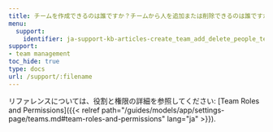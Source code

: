 ```yaml
---
title: チームを作成できるのは誰ですか？チームから人を追加または削除できるのは誰ですか？プロジェクトを削除できるのは誰ですか？
menu:
  support:
    identifier: ja-support-kb-articles-create_team_add_delete_people_team
support:
- team management
toc_hide: true
type: docs
url: /support/:filename
---
```


リファレンスについては、役割と権限の詳細を参照してください: [Team Roles and Permissions]({{< relref path="/guides/models/app/settings-page/teams.md#team-roles-and-permissions" lang="ja" >}}).